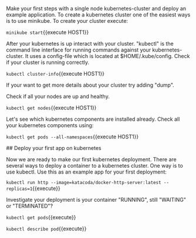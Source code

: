 Make your first steps with a single node kubernetes-cluster and deploy an example application.
To create a kubernetes cluster one of the easiest ways is to use minikube. To create your cluster execute:

`minikube start`{{execute HOST1}}

After your kubernetes is up interact with your cluster. "kubectl" is the command line interface for running commands against your kubernetes-cluster. It uses a config-file which is located at $HOME/.kube/config. Check if your cluster is running correctly. 

`kubectl cluster-info`{{execute HOST1}}

If your want to get more details about your cluster try adding "dump".

Check if all your nodes are up and healthy.

`kubectl get nodes`{{execute HOST1}}

Let's see which kubernetes components are installed already. Check all your kubernetes components using:

`kubectl get pods --all-namespaces`{{execute HOST1}}

## Deploy your first app on kubernetes

Now we are ready to make our first kubernetes deployment. There are several ways to deploy a container to a kubernetes cluster. One way is to use kubectl.
Use this as an example app for your first deployment:

`kubectl run http --image=katacoda/docker-http-server:latest --replicas=1`{{execute}}

Investigate your deployment is your container "RUNNING", still "WAITING" or "TERMINATED"?

`kubectl get pods`{{execute}}

`kubectl describe pod`{{execute}}

